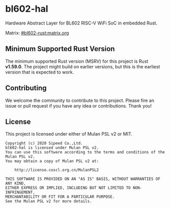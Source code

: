 # bl602-hal

Hardware Abstract Layer for BL602 RISC-V WiFi SoC in embedded Rust.

Matrix: [#bl602-rust:matrix.org](https://matrix.to/#/#bl602-rust:matrix.org)

## Minimum Supported Rust Version

The minimum supported Rust version (MSRV) for this project is Rust **v1.59.0**. The
project might build on earlier versions, but this is the earliest version that
is expected to work.

## Contributing

We welcome the community to contribute to this project. Please fire an issue or pull request
if you have any idea or contributions. Thank you!

## License

This project is licensed under either of Mulan PSL v2 or MIT.

```text
Copyright (c) 2020 Sipeed Co.,Ltd.
bl602-hal is licensed under Mulan PSL v2.
You can use this software according to the terms and conditions of the Mulan PSL v2.
You may obtain a copy of Mulan PSL v2 at:

    http://license.coscl.org.cn/MulanPSL2

THIS SOFTWARE IS PROVIDED ON AN "AS IS" BASIS, WITHOUT WARRANTIES OF ANY KIND,
EITHER EXPRESS OR IMPLIED, INCLUDING BUT NOT LIMITED TO NON-INFRINGEMENT,
MERCHANTABILITY OR FIT FOR A PARTICULAR PURPOSE.
See the Mulan PSL v2 for more details.
```
